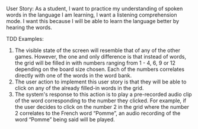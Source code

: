 User Story: 
As a student, I want to practice my understanding of spoken words in the language I am learning, I want a listening comprehension mode. I want this because I will be able to learn the language better by hearing the words. 

TDD Examples:
1. The visible state of the screen will resemble that of any of the other games. However, the one and only difference is that instead of words, the grid will be filled in with numbers ranging from 1 - 4, 6, 9 or 12 depending on the board size chosen. Each of the numbers correlates directly with one of the words in the word bank.
2. The user action to implement this user story is that they will be able to click on any of the already filled-in words in the grid.
3. The system's response to this action is to play a pre-recorded audio clip of the word corresponding to the number they clicked. For example, if the user decides to click on the number 2 in the grid where the number 2 correlates to the French word “Pomme”, an audio recording of the word “Pomme” being said will be played. 
